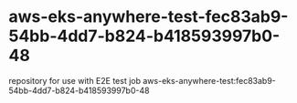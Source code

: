 # aws-eks-anywhere-test-fec83ab9-54bb-4dd7-b824-b418593997b0-48
repository for use with E2E test job aws-eks-anywhere-test:fec83ab9-54bb-4dd7-b824-b418593997b0-48
